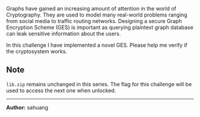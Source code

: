 Graphs have gained an increasing amount of attention in the world of Cryptography. They are used to model many real-world problems ranging from social media to traffic routing networks. Designing a secure Graph Encryption Scheme (GES) is important as querying plaintext graph database can leak sensitive information about the users.

In this challenge I have implemented a novel GES. Please help me verify if the cryptosystem works.

## Note
`lib.zip` remains unchanged in this series. The flag for this challenge will be used to access the next one when unlocked.

---
**Author:** sahuang